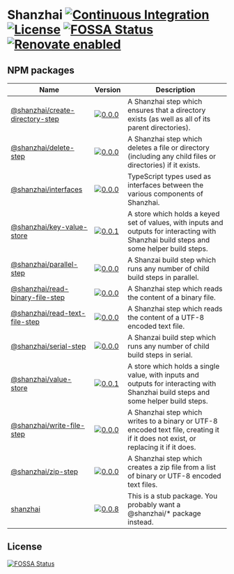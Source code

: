 # Shanzhai [![Continuous Integration](https://github.com/jameswilddev/shanzhai/workflows/Continuous%20Integration/badge.svg)](https://github.com/jameswilddev/shanzhai/actions) [![License](https://img.shields.io/github/license/jameswilddev/shanzhai.svg)](https://github.com/jameswilddev/shanzhai/blob/master/license) [![FOSSA Status](https://app.fossa.io/api/projects/git%2Bgithub.com%2Fjameswilddev%2Fshanzhai.svg?type=shield)](https://app.fossa.io/projects/git%2Bgithub.com%2Fjameswilddev%2Fshanzhai?ref=badge_shield) [![Renovate enabled](https://img.shields.io/badge/renovate-enabled-brightgreen.svg)](https://renovatebot.com/)

## NPM packages

Name                                                               | Version                                                                                                                                     | Description                                                                                                                              
------------------------------------------------------------------ | ------------------------------------------------------------------------------------------------------------------------------------------- | -----------------------------------------------------------------------------------------------------------------------------------------
[@shanzhai/create-directory-step](@shanzhai/create-directory-step) | [![0.0.0](https://img.shields.io/npm/v/@shanzhai/create-directory-step.svg)](https://www.npmjs.com/package/@shanzhai/create-directory-step) | A Shanzhai step which ensures that a directory exists (as well as all of its parent directories).                                        
[@shanzhai/delete-step](@shanzhai/delete-step)                     | [![0.0.0](https://img.shields.io/npm/v/@shanzhai/delete-step.svg)](https://www.npmjs.com/package/@shanzhai/delete-step)                     | A Shanzhai step which deletes a file or directory (including any child files or directories) if it exists.                               
[@shanzhai/interfaces](@shanzhai/interfaces)                       | [![0.0.0](https://img.shields.io/npm/v/@shanzhai/interfaces.svg)](https://www.npmjs.com/package/@shanzhai/interfaces)                       | TypeScript types used as interfaces between the various components of Shanzhai.                                                          
[@shanzhai/key-value-store](@shanzhai/key-value-store)             | [![0.0.1](https://img.shields.io/npm/v/@shanzhai/key-value-store.svg)](https://www.npmjs.com/package/@shanzhai/key-value-store)             | A store which holds a keyed set of values, with inputs and outputs for interacting with Shanzhai build steps and some helper build steps.
[@shanzhai/parallel-step](@shanzhai/parallel-step)                 | [![0.0.0](https://img.shields.io/npm/v/@shanzhai/parallel-step.svg)](https://www.npmjs.com/package/@shanzhai/parallel-step)                 | A Shanzai build step which runs any number of child build steps in parallel.                                                             
[@shanzhai/read-binary-file-step](@shanzhai/read-binary-file-step) | [![0.0.0](https://img.shields.io/npm/v/@shanzhai/read-binary-file-step.svg)](https://www.npmjs.com/package/@shanzhai/read-binary-file-step) | A Shanzhai step which reads the content of a binary file.                                                                                
[@shanzhai/read-text-file-step](@shanzhai/read-text-file-step)     | [![0.0.0](https://img.shields.io/npm/v/@shanzhai/read-text-file-step.svg)](https://www.npmjs.com/package/@shanzhai/read-text-file-step)     | A Shanzhai step which reads the content of a UTF-8 encoded text file.                                                                    
[@shanzhai/serial-step](@shanzhai/serial-step)                     | [![0.0.0](https://img.shields.io/npm/v/@shanzhai/serial-step.svg)](https://www.npmjs.com/package/@shanzhai/serial-step)                     | A Shanzai build step which runs any number of child build steps in serial.                                                               
[@shanzhai/value-store](@shanzhai/value-store)                     | [![0.0.1](https://img.shields.io/npm/v/@shanzhai/value-store.svg)](https://www.npmjs.com/package/@shanzhai/value-store)                     | A store which holds a single value, with inputs and outputs for interacting with Shanzhai build steps and some helper build steps.       
[@shanzhai/write-file-step](@shanzhai/write-file-step)             | [![0.0.0](https://img.shields.io/npm/v/@shanzhai/write-file-step.svg)](https://www.npmjs.com/package/@shanzhai/write-file-step)             | A Shanzhai step which writes to a binary or UTF-8 encoded text file, creating it if it does not exist, or replacing it if it does.       
[@shanzhai/zip-step](@shanzhai/zip-step)                           | [![0.0.0](https://img.shields.io/npm/v/@shanzhai/zip-step.svg)](https://www.npmjs.com/package/@shanzhai/zip-step)                           | A Shanzhai step which creates a zip file from a list of binary or UTF-8 encoded text files.                                              
[shanzhai](shanzhai)                                               | [![0.0.8](https://img.shields.io/npm/v/shanzhai.svg)](https://www.npmjs.com/package/shanzhai)                                               | This is a stub package.  You probably want a @shanzhai/* package instead.                                                                

## License

[![FOSSA Status](https://app.fossa.io/api/projects/git%2Bgithub.com%2Fjameswilddev%2Fshanzhai.svg?type=large)](https://app.fossa.io/projects/git%2Bgithub.com%2Fjameswilddev%2Fshanzhai?ref=badge_large)

